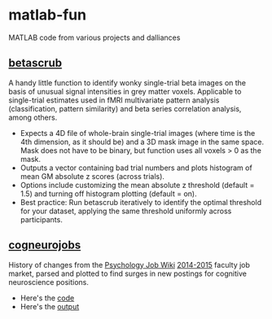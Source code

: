 # matlab-fun
MATLAB code from various projects and dalliances

## [betascrub]()
A handy little function to identify wonky single-trial beta images on the basis of unusual signal intensities in grey matter voxels. Applicable to single-trial estimates used in fMRI multivariate pattern analysis (classification, pattern similarity) and beta series correlation analysis, among others.
* Expects a 4D file of whole-brain single-trial images (where time is the 4th dimension, as it should be) and a 3D mask image in the same space. Mask does not have to be binary, but function uses all voxels > 0 as the mask.
* Outputs a vector containing bad trial numbers and plots histogram of mean GM absolute z scores (across trials). 
* Options include customizing the mean absolute z threshold (default = 1.5) and turning off histogram plotting (default = on).
* Best practice: Run betascrub iteratively to identify the optimal threshold for your dataset, applying the same threshold uniformly across participants.

## [cogneurojobs](https://github.com/lauraannelibby/matlab-fun/tree/master/cogneurojobs)
History of changes from the [Psychology Job Wiki](http://psychjobsearch.wikidot.com/) [2014-2015](http://psychjobsearch.wikidot.com/2014) faculty job market, parsed and plotted to find surges in new postings for cognitive neuroscience positions.
* Here's the [code](https://github.com/lauraannelibby/matlab-fun/blob/master/cogneurojobs/jobs.m)
* Here's the [output](https://github.com/lauraannelibby/matlab-fun/blob/master/cogneurojobs/jobs_2014-2015.pdf)

